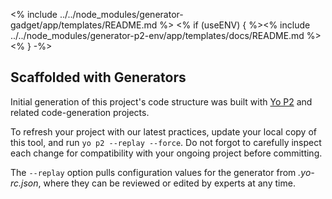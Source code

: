 <% include ../../node_modules/generator-gadget/app/templates/README.md %>
<% if (useENV) { %><% include ../../node_modules/generator-p2-env/app/templates/docs/README.md %><% } -%>

## Scaffolded with Generators

Initial generation of this project's code structure was built with [Yo P2](https://bitbucket.org/phase2tech/generator-p2)
and related code-generation projects.

To refresh your project with our latest practices, update your local copy of this
tool, and run `yo p2 --replay --force`. Do not forgot to carefully inspect each
change for compatibility with your ongoing project before committing.

The `--replay` option pulls configuration values for the generator from *.yo-rc.json*,
where they can be reviewed or edited by experts at any time.
